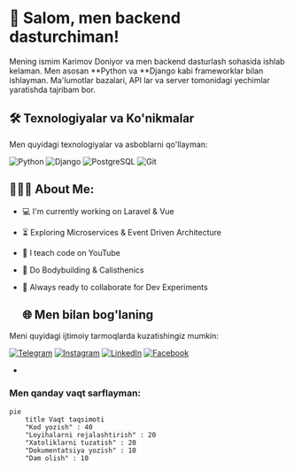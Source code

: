 # 🚀 Salom, men backend dasturchiman! 

Mening ismim Karimov Doniyor va men backend dasturlash sohasida ishlab kelaman. Men asosan **Python va **Django kabi frameworklar bilan ishlayman. Ma'lumotlar bazalari, API lar va server tomonidagi yechimlar yaratishda tajribam bor.


## 🛠 Texnologiyalar va Ko'nikmalar

Men quyidagi texnologiyalar va asboblarni qo'llayman:

![Python](https://img.shields.io/badge/Python-3776AB?style=for-the-badge&logo=python&logoColor=white)
![Django](https://img.shields.io/badge/Django-092E20?style=for-the-badge&logo=django&logoColor=white)
![PostgreSQL](https://img.shields.io/badge/PostgreSQL-316192?style=for-the-badge&logo=postgresql&logoColor=white)
![Git](https://img.shields.io/badge/Git-F05032?style=for-the-badge&logo=git&logoColor=white)

<h2 align="left">👨🏻‍💻 About Me:</h2>

- :computer: I'm currently working on Laravel & Vue
- :hourglass_flowing_sand:  Exploring Microservices & Event Driven Architecture
- :triangular_flag_on_post: I teach code on YouTube
- :muscle: Do Bodybuilding & Calisthenics
- :rocket: Always ready to collaborate for Dev Experiments

    ## 🌐 Men bilan bog'laning

Meni quyidagi ijtimoiy tarmoqlarda kuzatishingiz mumkin:

[![Telegram](https://img.shields.io/badge/Telegram-26A5E4?style=for-the-badge&logo=telegram&logoColor=white)](https://t.me/sizning_telegram)
[![Instagram](https://img.shields.io/badge/Instagram-E4405F?style=for-the-badge&logo=instagram&logoColor=white)](https://instagram.com/sizning_instagram)
[![LinkedIn](https://img.shields.io/badge/LinkedIn-0A66C2?style=for-the-badge&logo=linkedin&logoColor=white)](https://linkedin.com/in/sizning_linkedin)
[![Facebook](https://img.shields.io/badge/Facebook-1877F2?style=for-the-badge&logo=facebook&logoColor=white)](https://facebook.com/sizning_facebook)


- 
### Men qanday vaqt sarflayman:
```mermaid
pie
    title Vaqt taqsimoti
    "Kod yozish" : 40
    "Loyihalarni rejalashtirish" : 20
    "Xatoliklarni tuzatish" : 20
    "Dokumentatsiya yozish" : 10
    "Dam olish" : 10





